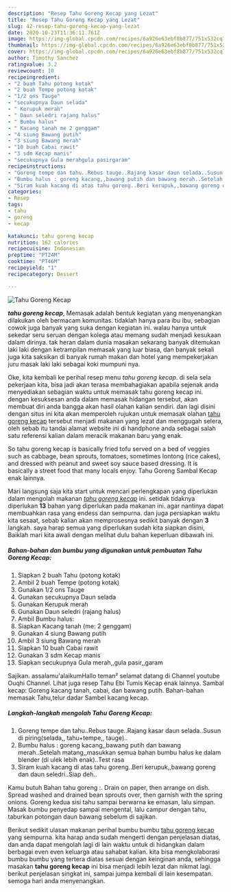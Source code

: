 ```yaml
---
description: "Resep Tahu Goreng Kecap yang Lezat"
title: "Resep Tahu Goreng Kecap yang Lezat"
slug: 42-resep-tahu-goreng-kecap-yang-lezat
date: 2020-10-23T11:36:11.761Z
image: https://img-global.cpcdn.com/recipes/6a926e63ebf8b877/751x532cq70/tahu-goreng-kecap-foto-resep-utama.jpg
thumbnail: https://img-global.cpcdn.com/recipes/6a926e63ebf8b877/751x532cq70/tahu-goreng-kecap-foto-resep-utama.jpg
cover: https://img-global.cpcdn.com/recipes/6a926e63ebf8b877/751x532cq70/tahu-goreng-kecap-foto-resep-utama.jpg
author: Timothy Sanchez
ratingvalue: 3.2
reviewcount: 10
recipeingredient:
- "2 buah Tahu potong kotak"
- "2 buah Tempe potong kotak"
- "1/2 ons Tauge"
- "secukupnya Daun selada"
- " Kerupuk merah"
- " Daun seledri rajang halus"
- " Bumbu halus"
- " Kacang tanah me 2 genggam"
- "4 siung Bawang putih"
- "3 siung Bawang merah"
- "10 buah Cabai rawit"
- "3 sdm Kecap manis"
- "secukupnya Gula merahgula pasirgaram"
recipeinstructions:
- "Goreng tempe dan tahu..Rebus tauge..Rajang kasar daun selada..Susun di piring(selada,, tahu+tempe,, tauge).."
- "Bumbu halus : goreng kacang,,bawang putih dan bawang merah..Setelah matang,,masukkan semua bahan bumbu halus ke dalam blender (di ulek lebih enak)..Test rasa"
- "Siram kuah kacang di atas tahu goreng..Beri kerupuk,,bawang goreng dan daun seledri..Siap deh.."
categories:
- Resep
tags:
- tahu
- goreng
- kecap

katakunci: tahu goreng kecap 
nutrition: 162 calories
recipecuisine: Indonesian
preptime: "PT24M"
cooktime: "PT46M"
recipeyield: "1"
recipecategory: Dessert

---
```



![Tahu Goreng Kecap](https://img-global.cpcdn.com/recipes/6a926e63ebf8b877/751x532cq70/tahu-goreng-kecap-foto-resep-utama.jpg)

<b><i>tahu goreng kecap</i></b>, Memasak adalah bentuk kegiatan yang menyenangkan dilakukan oleh bermacam komunitas. tidaklah hanya para ibu ibu, sebagian cowok juga banyak yang suka dengan kegiatan ini. walau hanya untuk sekedar seru seruan dengan kolega atau memang sudah menjadi kesukaan dalam dirinya. tak heran dalam dunia masakan sekarang banyak ditemukan laki laki dengan ketrampilan memasak yang luar biasa, dan banyak sekali juga kita saksikan di banyak rumah makan dan hotel yang mempekerjakan juru masak laki laki sebagai koki mumpuni nya.

Oke, kita kembali ke perihal resep menu <i>tahu goreng kecap</i>. di sela sela pekerjaan kita, bisa jadi akan terasa membahagiakan apabila sejenak anda menyediakan sebagian waktu untuk memasak tahu goreng kecap ini. dengan kesuksesan anda dalam memasak hidangan tersebut, akan membuat diri anda bangga akan hasil olahan kalian sendiri. dan lagi disini dengan situs ini kita akan memperoleh rujukan untuk memasak olahan <u>tahu goreng kecap</u> tersebut menjadi makanan yang lezat dan menggugah selera, oleh sebab itu tandai alamat website ini di handphone anda sebagai salah satu referensi kalian dalam meracik makanan baru yang enak.

So tahu goreng kecap is basically fried tofu served on a bed of veggies such as cabbage, bean sprouts, tomatoes, sometimes lontong (rice cakes), and dressed with peanut and sweet soy sauce based dressing. It is basically a street food that many locals enjoy. Tahu Goreng Sambal Kecap enak lainnya.


Mari langsung saja kita start untuk mencari perlengkapan yang diperlukan dalam mengolah makanan <u><i>tahu goreng kecap</i></u> ini. setidak tidaknya diperlukan <b>13</b> bahan yang diperlukan pada makanan ini. agar nantinya dapat membuahkan rasa yang endess dan sempurna. dan juga persiapkan waktu kita sesaat, sebab kalian akan memprosesnya sedikit banyak dengan <b>3</b> langkah. saya harap semua yang diperlukan sudah kita siapkan disini, Baiklah mari kita awali dengan melihat dulu bahan keperluan dibawah ini.

<!--inarticleads1-->

##### Bahan-bahan dan bumbu yang digunakan untuk pembuatan Tahu Goreng Kecap:

1. Siapkan 2 buah Tahu (potong kotak)
1. Ambil 2 buah Tempe (potong kotak)
1. Gunakan 1/2 ons Tauge
1. Gunakan secukupnya Daun selada
1. Gunakan  Kerupuk merah
1. Gunakan  Daun seledri (rajang halus)
1. Ambil  Bumbu halus:
1. Siapkan  Kacang tanah (me: 2 genggam)
1. Gunakan 4 siung Bawang putih
1. Ambil 3 siung Bawang merah
1. Siapkan 10 buah Cabai rawit
1. Gunakan 3 sdm Kecap manis
1. Siapkan secukupnya Gula merah,,gula pasir,,garam


Sajikan. assalamu&#39;alaikumHallo teman² selamat datang di Channel youtube Ouqhi Channel. Lihat juga resep Tahu Ebi Tumis Kecap enak lainnya. Sambal kecap: Goreng kacang tanah, cabai, dan bawang putih. Bahan-bahan memasak Tahu,telur dadar Sambel kacang kecap. 

<!--inarticleads2-->

##### Langkah-langkah mengolah Tahu Goreng Kecap:

1. Goreng tempe dan tahu..Rebus tauge..Rajang kasar daun selada..Susun di piring(selada,, tahu+tempe,, tauge)..
1. Bumbu halus : goreng kacang,,bawang putih dan bawang merah..Setelah matang,,masukkan semua bahan bumbu halus ke dalam blender (di ulek lebih enak)..Test rasa
1. Siram kuah kacang di atas tahu goreng..Beri kerupuk,,bawang goreng dan daun seledri..Siap deh..


Kamu butuh Bahan tahu goreng :. Drain on paper, then arrange on dish. Spread washed and drained bean sprouts over, then garnish with the spring onions. Goreng kedua sisi tahu sampai berwarna ke emasan, lalu simpan. Masak bumbu penyedap sampai mengental, lalu campur dengan tahu, taburkan potongan daun bawang sebelum di sajikan. 

Berikut sedikit ulasan makanan perihal bumbu bumbu <u>tahu goreng kecap</u> yang sempurna. kita harap anda sudah mengerti dengan penjelasan diatas, dan anda dapat mengolah lagi di lain waktu untuk di hidangkan dalam berbagai even even keluarga atau sahabat kalian. kita bisa mengkolaborasi bumbu bumbu yang tertera diatas sesuai dengan keinginan anda, sehingga masakan <b>tahu goreng kecap</b> ini bisa menjadi lebih lezat dan nikmat lagi. berikut penjelasan singkat ini, sampai jumpa kembali di lain kesempatan. semoga hari anda menyenangkan.
